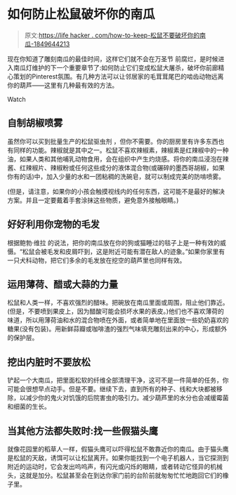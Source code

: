 # 如何防止松鼠破坏你的南瓜

> 原文:[https://life hacker . com/how-to-keep-松鼠不要破坏你的南瓜-1849644213](https://lifehacker.com/how-to-keep-squirrels-from-destroying-your-pumpkins-1849644213)

现在你知道了雕刻南瓜的最佳时间，这样它们就不会在万圣节 前腐烂，是时候进入南瓜灯维护的下一个重要章节了:如何防止它们变成松鼠大屠杀，破坏你前廊精心策划的Pinterest氛围。有几种方法可以让邻居家的毛茸茸尾巴的啮齿动物远离你的葫芦——这里有几种最有效的方法。

Watch

## 自制胡椒喷雾

虽然你可以买到批量生产的松鼠驱虫剂 ，但你不需要。你的厨房里有许多东西也有同样的功能。辣椒就是其中之一。松鼠不喜欢辣椒素，辣椒素是红辣椒中的一种油，如果人类和其他哺乳动物食用，会在组织中产生灼烧感。将你的南瓜浸泡在辣酱、红辣椒片、辣椒粉或任何这些成分的液体混合物(或碾碎的墨西哥胡椒，如果你有的话)中，加入少量的水和一团粘稠的洗碗皂，就可以制成完美的防啃喷雾。

(但是，请注意，如果你的小孩会触摸视线内的任何东西，这可能不是最好的解决方案。并且一定要戴着手套涂抹这些物质，避免意外接触眼睛。)

## 好好利用你宠物的毛发

根据鲍勃·维拉 的说法，把你的南瓜放在你的狗或猫睡过的毯子上是一种有效的威慑。“松鼠会被毛发和皮屑吓到，这是附近可能有潜在敌人的迹象。”如果你家里有一只犬科动物，把它们多余的毛发放在挖空的葫芦里也同样有效。

## 运用薄荷、醋或大蒜的力量

松鼠和人类一样，不喜欢强烈的醋味。把碗放在南瓜里面或周围，阻止他们靠近。(但是，不要喷到果皮上，因为醋酸可能会损坏水果的表皮。)他们也不喜欢薄荷的味道，所以用薄荷油和水的混合物喷在外面，或者简单地在里面放一些奶奶喜欢的糖果(没有包装)。用新鲜蒜瓣或咖啡渣的强烈气味填充雕刻出来的中心，形成额外的保护层。

## **挖出内脏时不要放松**

铲起一个大南瓜，把里面松软的纤维全部清理干净，这可不是一件简单的任务，你可能会很想早点动手。但是不要。继续下去，直到所有的种子、线和大块都被移除，以减少你的鬼火对饥饿的后院害虫的吸引力。减少葫芦里的水分也会减缓霉菌和细菌的生长。

## 当其他方法都失败时:找一些假猫头鹰

就像花园里的稻草人一样，假猫头鹰可以吓得松鼠不敢靠近你的南瓜。由于猫头鹰是松鼠的天敌，诱饵可以让松鼠离开。如果你能找到一个电子机器人，当它探测到附近的运动时，它会发出呜呜声，有闪光或闪烁的眼睛，或者转动它怪异的机械头，这就是加分。松鼠甚至会在到达你家门前的台阶前就匆匆忙忙地跑回它们的橡子里。